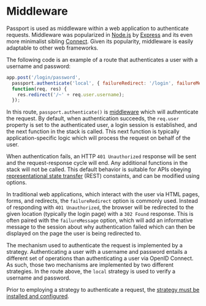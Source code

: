 # Middleware

Passport is used as middleware within a web application to authenticate
requests.  Middleware was popularized in [Node.js](https://nodejs.org/) by
[Express](https://expressjs.com/) and its even more minimalist sibling [Connect](https://github.com/senchalabs/connect).
Given its popularity, middleware is easily adaptable to other web frameworks.

The following code is an example of a route that authenticates a user with a
username and password:

```javascript
app.post('/login/password',
  passport.authenticate('local', { failureRedirect: '/login', failureMessage: true }),
  function(req, res) {
    res.redirect('/~' + req.user.username);
  });
```

In this route, `passport.authenticate()` is [middleware](https://expressjs.com/en/guide/using-middleware.html)
which will authenticate the request.  By default, when authentication succeeds,
the `req.user` property is set to the authenticated user, a login session is
established, and the next function in the stack is called.  This next function
is typically application-specific logic which will process the request on behalf
of the user.

When authentication fails, an HTTP `401 Unauthorized` response will be sent and
the request-response cycle will end.  Any additional functions in the stack will
not be called.  This default behavior is suitable for APIs obeying [representational state transfer](https://en.wikipedia.org/wiki/Representational_state_transfer)
(REST) constaints, and can be modified using options.

In traditional web applications, which interact with the user via HTML pages,
forms, and redirects, the `failureRedirect` option is commonly used.  Instead
of responding with `401 Unauthorized`, the browser will be redirected to the
given location (typically the login page) with a `302 Found` response.   This is
often paired with the `failureMessage` option, which will add an informative
message to the session about why authentication failed which can then be
displayed on the page the user is being redirected to.

The mechanism used to authenticate the request is implemented by a strategy.
Authenticating a user with a username and password entails a different set of
operations than authenticating a user via OpenID Connect.  As such, those two
mechanisms are implemented by two different strategies.  In the route above, the
`local` strategy is used to verify a username and password.

Prior to employing a strategy to authenticate a request, the [strategy must be
installed and configured](/concepts/authentication/strategies/).
